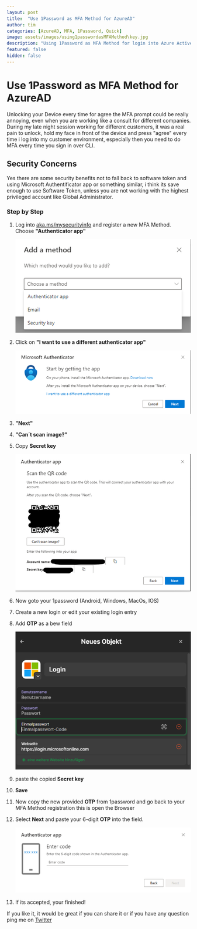 ```yaml
---
layout: post
title:  "Use 1Password as MFA Method for AzureAD"
author: tim
categories: [AzureAD, MFA, 1Password, Quick]
image: assets/images/using1passwordasMFAMethod\key.jpg
description: "Using 1Password as MFA Method for login into Azure Active Directory"
featured: false
hidden: false
---
```


# Use 1Password as MFA Method for AzureAD

Unlocking your Device every time for agree the MFA prompt could be really annoying, even when you are working like a consult for different companies.
During my late night session working for different customers, it was a real pain to unlock, hold my face in front of the device and press "agree" every time i log into my customer environment, especially then you need to do MFA every time you sign in over CLI.

## Security Concerns

Yes there are some security benefits not to fall back to software token and using Microsoft Authentificator app or something similar, i think its save enough to use Software Token, unless you are not working with the highest privileged account like Global Administrator.

### Step by Step

1. Log into [aka.ms/mysecurityinfo](aka.ms/mysecurityinfo) and register a new MFA Method. Choose **"Authenticator app"**

    ![Overview](/assets/images/using1passwordasMFAMethod/choseMFAMethod.png)

2. Click on **"I want to use a different authenticator app"**

    ![App](/assets/images/using1passwordasMFAMethod/differentapp.png)

3. **"Next"**
4. **"Can´t scan image?"**
5. Copy **Secret key**

    ![QR](/assets/images/using1passwordasMFAMethod/cantscan.png)

6. Now goto your 1password (Android, Windows, MacOs, IOS)
7. Create a new login or edit your existing login entry
8. Add **OTP** as a bew field

    ![OTP](/assets/images/using1passwordasMFAMethod/OTP.png)

9. paste the copied **Secret key**
10. **Save**
11. Now copy the new provided **OTP** from 1password and go back to your MFA Method registration this is open the Browser
12. Select **Next** and paste your 6-digit **OTP** into the field.

    ![EnterOTP](/assets/images/using1passwordasMFAMethod/enterotp.png)

13. If its accepted, your finished!

If you like it, it would be great if you can share it or if you have any question ping me on [Twitter](https://twitter.com/ti_stock)
